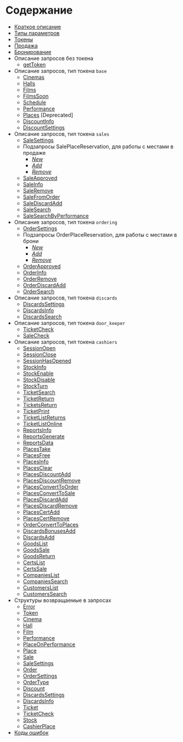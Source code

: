 Содержание
==========

* [Краткое описание](description)                                                                                                
* [Типы параметров](parameters_types)                                                                                               
* [Токены](tokens)                                                                                                                   
* [Продажа](sales)                                                                                                                
* [Бронирование](ordering)                                                                                                      
* Описание запросов без токена                                                                         
    * [getToken](getToken)
* Описание запросов, тип токена `base`                                                        
    * [Cinemas](common/cinemas)                                                                                                                                              
    * [Halls](common/halls)                                                                                                                                                   
    * [Films](common/films)                                                                                                                                                  
    * [FilmsSoon](common/filmsSoon)                                                                                                                                                  
    * [Schedule](common/schedule)                                                                                                                                          
    * [Performance](common/performance)                                                                                                                                     
    * [Places](common/places) [Deprecated]                                                                                                                                              
    * [DiscountInfo](common/discountInfo)                                                                                                                                       
    * [DiscountSettings](common/discountSettings)                                                                                                                                       
* Описание запросов, тип токена `sales`
    * [SaleSettings](sales/saleSettings)   
    * Подзапросы SalePlaceReservation, для работы с местами в продаже                                    
        * [_New_](sales/salePlaceReservationNew)                                                                                               
        * [_Add_](sales/salePlaceReservationAdd)                                                                                                  
        * [_Remove_](sales/salePlaceReservationRemove)
    * [SaleApproved](sales/saleApproved)
    * [SaleInfo](sales/saleInfo)
    * [SaleRemove](sales/saleRemove)
    * [SaleFromOrder](sales/saleFromOrder)
    * [SaleDiscardAdd](sales/saleDiscardAdd)
    * [SaleSearch](sales/saleSearch)
    * [SaleSearchByPerformance](sales/saleSearchByPerformance)
* Описание запросов, тип токена `ordering`                                                  
    * [OrderSettings](ordering/orderSettings)                                                                                                                         
    * Подзапросы OrderPlaceReservation, для работы с местами в брони                                       
        * [_New_](ordering/orderPlaceReservationNew)                                                                                                                                                                                 
        * [_Add_](ordering/orderPlaceReservationAdd)                                                                                                                                                                                   
        * [_Remove_](ordering/orderPlaceReservationRemove)                                                                                                                                                                           
    * [OrderApproved](ordering/orderApproved)                                                                                                                                
    * [OrderInfo](ordering/orderInfo)                                                                                                                                          
    * [OrderRemove](ordering/orderRemove)
    * [OrderDiscardAdd](ordering/orderDiscardAdd)
    * [OrderSearch](ordering/orderSearch)
* Описание запросов, тип токена `discards`
	* [DiscardsSettings](discards/discardsSettings)
	* [DiscardsInfo](discards/discardsInfo)
	* [DiscardsSearch](discards/discardsSearch)
* Описание запросов, тип токена `door_keeper`
    * [TicketCheck](tickets/ticketCheck)
    * [SaleCheck](sales/saleCheck)
* Описание запросов, тип токена `cashiers`
    * [SessionOpen](cashiers/sessionOpen)
    * [SessionClose](cashiers/sessionClose)
    * [SessionHasOpened](cashiers/sessionHasOpened)
    * [StockInfo](cashiers/stockInfo)
    * [StockEnable](cashiers/stockEnable)
    * [StockDisable](cashiers/stockDisable)
    * [StockTurn](cashiers/stockTurn)
    * [TicketSearch](cashiers/ticketSearch)
    * [TicketReturn](cashiers/ticketReturn)
    * [TicketsReturn](cashiers/ticketsReturn)
    * [TicketPrint](cashiers/ticketPrint)
    * [TicketListReturns](cashiers/ticketListReturns)
    * [TicketListOnline](cashiers/ticketListOnline)
    * [ReportsInfo](cashiers/reportsInfo)
    * [ReportsGenerate](cashiers/reportsGenerate)
    * [ReportsData](cashiers/reportsData)
    * [PlacesTake](cashiers/placesTake)
    * [PlacesFree](cashiers/placesFree)
    * [PlacesInfo](cashiers/placesInfo)
    * [PlacesClear](cashiers/placesClear)
    * [PlacesDiscountAdd](cashiers/placesDiscountAdd)
    * [PlacesDiscountRemove](cashiers/placesDiscountRemove)
    * [PlacesConvertToOrder](cashiers/placesConvertToOrder)
    * [PlacesConvertToSale](cashiers/placesConvertToSale)
    * [PlacesDiscardAdd](cashiers/placesDiscardAdd)
    * [PlacesDiscardRemove](cashiers/placesDiscardRemove)
    * [PlacesCertAdd](cashiers/placesCertAdd)
    * [PlacesCertRemove](cashiers/placesCertRemove)
    * [OrderConvertToPlaces](cashiers/orderConvertToPlaces)
    * [DiscardsBonusesAdd](cashiers/discardsBonusesAdd)
    * [DiscardsAdd](cashiers/discardsAdd)
    * [GoodsList](cashiers/goodsList)
    * [GoodsSale](cashiers/goodsSale)
    * [GoodsReturn](cashiers/goodsReturn)
    * [CertsList](cashiers/certsList)
    * [CertsSale](cashiers/certsSale)
    * [CompaniesList](cashiers/companiesList)
    * [CompaniesSearch](cashiers/companiesSearch)
    * [CustomersList](cashiers/customersList)
    * [CustomersSearch](cashiers/customersSearch)
* Структуры возвращаемые в запросах
    * [Error](replies/error) 
    * [Token](replies/token)                                                                                                                                               
    * [Cinema](replies/cinema)                                                                                                                                            
    * [Hall](replies/hall)                                                                                                                                                   
    * [Film](replies/film)                                                                                                                                                 
    * [Performance](replies/performance)                                                                                                                                    
    * [PlaceOnPerformance](replies/placeOnPerformance)
    * [Place](replies/place)
    * [Sale](replies/sale)
	* [SaleSettings](replies/saleSettings)  
	* [Order](replies/order)                                                                                                                          
    * [OrderSettings](replies/orderSettings)                                                                                                                                        
    * [OrderType](replies/orderType)                                                                                                                                        
    * [Discount](replies/discount)
    * [DiscardsSettings](replies/discardsSettings)
    * [DiscardsInfo](replies/discardsInfo)
    * [Ticket](replies/ticket)
    * [TicketCheck](replies/ticketCheck)
    * [Stock](replies/stock)
    * [CashierPlace](replies/cashierPlace)
* [Коды ошибок](errors)